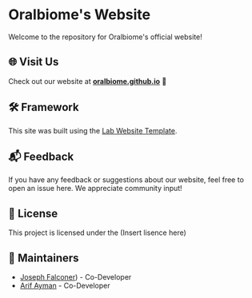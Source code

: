 # Oralbiome's Website

Welcome to the repository for Oralbiome's official website!

## 🌐 Visit Us

Check out our website at **[oralbiome.github.io](https://oralbiome.github.io)** 🚀

## 🛠️ Framework

This site was built using the [Lab Website Template](https://greene-lab.gitbook.io/lab-website-template-docs).

## 📬 Feedback

If you have any feedback or suggestions about our website, feel free to open an issue here. We appreciate community input!

## 📜 License

This project is licensed under the (Insert lisence here)

## 🤖 Maintainers

- [Joseph Falconer](https://twitter.com/josephfalconer8)) - Co-Developer
- [Arif Ayman](https://github.com/TheStrawberryCow) - Co-Developer
